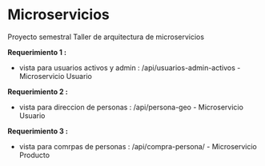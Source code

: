 # Microservicios
Proyecto semestral Taller de arquitectura de microservicios


**Requerimiento 1 :**
- vista para usuarios activos y admin : /api/usuarios-admin-activos - Microservicio Usuario

**Requerimiento 2 :**
- vista para direccion de personas : /api/persona-geo               - Microservicio Usuario

**Requerimiento 3 :**
- vista para comrpas de personas : /api/compra-persona/             - Microservicio Producto
